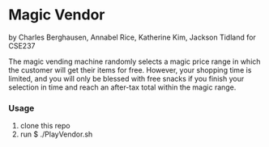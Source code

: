 # Magic Vendor
by Charles Berghausen, Annabel Rice, Katherine Kim, Jackson Tidland for CSE237

The magic vending machine randomly selects a magic price range in which the customer will get their items for free. However, your shopping time is limited, and you will only be blessed with free snacks if you finish your selection in time and reach an after-tax total within the magic range.

### Usage

1. clone this repo
2. run $ ./PlayVendor.sh
